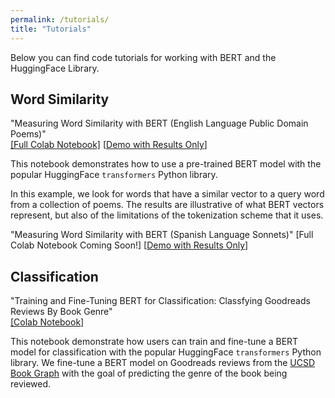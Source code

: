 ```yaml
---
permalink: /tutorials/
title: "Tutorials"
---
```


Below you can find code tutorials for working with BERT and the HuggingFace Library.

## Word Similarity

"Measuring Word Similarity with BERT (English Language Public Domain Poems)"  
[[Full Colab Notebook]](https://colab.research.google.com/drive/1r_eoi8CMea_a3YjWC1M4EmTqKMGVMbzQ?usp=sharing) [[Demo with Results Only](https://colab.research.google.com/drive/1DjtrD_MMW_Ezto0Q4zUvjT0IxKZg-rIt?usp=sharing)]

This notebook demonstrates how to use a pre-trained BERT model with the popular HuggingFace `transformers` Python library.

In this example, we look for words that have a similar vector to a query word from a collection of poems. The results are illustrative of what BERT vectors represent, but also of the limitations of the tokenization scheme that it uses.

"Measuring Word Similarity with BERT (Spanish Language Sonnets)"
[Full Colab Notebook Coming Soon!] [[Demo with Results Only](https://colab.research.google.com/drive/192YOj8N9isRsEvOQwaI2WZ3pRSlUgAYb?usp=sharing)]

## Classification

"Training and Fine-Tuning BERT for Classification: Classfying Goodreads Reviews By Book Genre"  
[[Colab Notebook]](https://colab.research.google.com/drive/19jDqa5D5XfxPU6NQef17BC07xQdRnaKU?usp=sharing)

This notebook demonstrate how users can train and fine-tune a BERT model for classification with the popular HuggingFace `transformers` Python library. We fine-tune a BERT model on Goodreads reviews from the [UCSD Book Graph](https://sites.google.com/eng.ucsd.edu/ucsdbookgraph/reviews?authuser=0) with the goal of predicting the genre of the book being reviewed.
